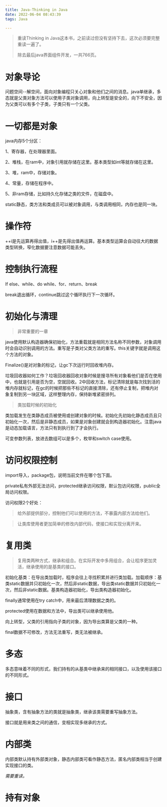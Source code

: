 ```yaml
---
title: Java-Thinking in Java
date: 2022-06-04 08:43:39
tags: Java

---
```




> 重读Thinking in Java这本书，之前读过但没有坚持下去，这次必须要完整重读一遍了。
>
> 除去最后java界面组件开发，一共766页。

# 对象导论

问题空间--解空间，面向对象编程只关心对象和他们之间的消息。java单继承，多态就是父类对象方法可以使用子类对象调用，向上转型是安全的，向下不安全，因为父类可以有多个子类，子类只有一个父类。

# 一切都是对象

java内存5个分区：

1、寄存器，在处理器里面。

2、堆栈，在ram中，对象引用就存储在这里。基本类型如int等就存储在这里。

3、堆，ram中，存储对象。

4、常量，存储在程序中。

5、非ram存储，比如持久化存储之类的文件，在磁盘中。

static静态，类方法和类成员可以被对象调用，与类调用相同，内存也是同一块。

# 操作符

++i是先运算再得出值，i++是先得出值再运算。基本类型运算会自动往大的数据类型转换，窄化数据要注意数据可能丢失。

# 控制执行流程

If else、while、do while、for、return、break

break退出循环，continue跳过这个循环执行下一次循环。

# 初始化与清理

> 非常重要的一章

java使用默认构造器确保初始化，方法重载就是相同方法名称不同参数，对象调用时会自动识别调用的方法。重写是子类对父类方法的重写。this关键字就是调用这个方法的对象。

Finalize()是对对象的标记，让gc下次运行时回收堆内存。

垃圾回收器如何工作？垃圾回收器回收对象时候是搜寻所有对象看他们是否在使用中，也就是引用是否为空，空就回收。2中回收方法，标记清除就是每次找到活的堆内存就标记，在gc的时候把那些不标记的直接清除，还有停止复制，把堆内对象复制到另一块区域，这样整理内存，保持新堆紧密排列。

> 类加载时候的初始化

类加载发生在类静态成员被使用或创建对象的时候。初始化先初始化静态成员且只初始化一次，然后是非静态成员，如果是对象创建就会到构造器初始化。注意java是动态加载语言，方法只有到执行到了才会执行。

可变参数列表，放进去数组可以是多个，枚举和switch case使用。

# 访问权限控制

import导入，package包，说明当前文件在哪个包下面。

private私有外部无法访问，protected继承访问权限，默认包访问权限，public全局访问权限。

访问权限2个好处：

> 给外部提供部分，控制他们可以使用的方法，不暴露内部方法给他们。

> 让类库使用者更加简单的修改内部代码，使接口和实现分离开来。

# 复用类

> 复用类两种方式，继承和组合。在实际开发中多用组合，会让程序更加灵活，继承使用的是基类的接口。

初始化基类：在导出类加载时，程序会往上寻找积累并进行类加载。加载顺序：基类static数据并只初始化一次，然后非static数据，导出类static数据并只初始化一次，然后非static数据。基类构造器初始化，导出类构造器初始化。

finally通常使用在try catch中，用来最后清理数据之类的。

protected使用在数据和方法中，导出类可以继承使用他。

向上转型，父类的引用指向子类的对象，因为导出类算是父类的一种。

final数据不可修改，方法无法重写，类无法被继承。

# 多态

多态意味着不同的形式，我们持有的从基类中继承来的相同接口，以及使用该接口的不同形式。

# 接口

抽象类，含有抽象方法的类就是抽象类，继承该类需要重写抽象方法。

接口就是用来类之间的通信，变相实现多继承的方式。

# 内部类

内部类默认持有外部类对象，静态内部类可看作静态方法，匿名内部类相当于创建实现接口的类。

*需要重读。*

# 持有对象

